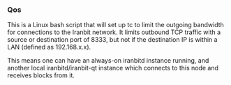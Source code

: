 ### Qos ###

This is a Linux bash script that will set up tc to limit the outgoing bandwidth for connections to the Iranbit network. It limits outbound TCP traffic with a source or destination port of 8333, but not if the destination IP is within a LAN (defined as 192.168.x.x).

This means one can have an always-on iranbitd instance running, and another local iranbitd/iranbit-qt instance which connects to this node and receives blocks from it.
